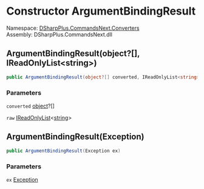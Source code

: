 # Constructor ArgumentBindingResult

Namespace: [DSharpPlus.CommandsNext.Converters](DSharpPlus.CommandsNext.Converters.md)  
Assembly: DSharpPlus.CommandsNext.dll

## <a id="DSharpPlus_CommandsNext_Converters_ArgumentBindingResult__ctor_System_Object___System_Collections_Generic_IReadOnlyList_System_String__"></a>ArgumentBindingResult\(object?\[\], IReadOnlyList<string\>\)

```csharp
public ArgumentBindingResult(object?[] converted, IReadOnlyList<string> raw)
```

### Parameters

`converted` [object](https://learn.microsoft.com/dotnet/api/system.object)?\[\]

`raw` [IReadOnlyList](https://learn.microsoft.com/dotnet/api/system.collections.generic.ireadonlylist\-1)<[string](https://learn.microsoft.com/dotnet/api/system.string)\>

## <a id="DSharpPlus_CommandsNext_Converters_ArgumentBindingResult__ctor_System_Exception_"></a>ArgumentBindingResult\(Exception\)

```csharp
public ArgumentBindingResult(Exception ex)
```

### Parameters

`ex` [Exception](https://learn.microsoft.com/dotnet/api/system.exception)

